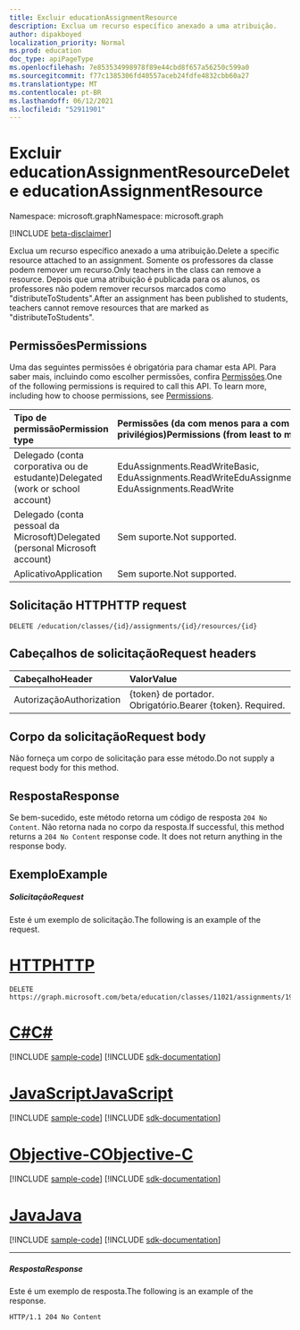 ```yaml
---
title: Excluir educationAssignmentResource
description: Exclua um recurso específico anexado a uma atribuição.
author: dipakboyed
localization_priority: Normal
ms.prod: education
doc_type: apiPageType
ms.openlocfilehash: 7e853534998978f89e44cbd8f657a56250c599a0
ms.sourcegitcommit: f77c1385306fd40557aceb24fdfe4832cbb60a27
ms.translationtype: MT
ms.contentlocale: pt-BR
ms.lasthandoff: 06/12/2021
ms.locfileid: "52911901"
---
```

# <a name="delete-educationassignmentresource"></a><span data-ttu-id="f377d-103">Excluir educationAssignmentResource</span><span class="sxs-lookup"><span data-stu-id="f377d-103">Delete educationAssignmentResource</span></span>

<span data-ttu-id="f377d-104">Namespace: microsoft.graph</span><span class="sxs-lookup"><span data-stu-id="f377d-104">Namespace: microsoft.graph</span></span>

[!INCLUDE [beta-disclaimer](../../includes/beta-disclaimer.md)]

<span data-ttu-id="f377d-105">Exclua um recurso específico anexado a uma atribuição.</span><span class="sxs-lookup"><span data-stu-id="f377d-105">Delete a specific resource attached to an assignment.</span></span> <span data-ttu-id="f377d-106">Somente os professores da classe podem remover um recurso.</span><span class="sxs-lookup"><span data-stu-id="f377d-106">Only teachers in the class can remove a resource.</span></span> <span data-ttu-id="f377d-107">Depois que uma atribuição é publicada para os alunos, os professores não podem remover recursos marcados como "distributeToStudents".</span><span class="sxs-lookup"><span data-stu-id="f377d-107">After an assignment has been published to students, teachers cannot remove resources that are marked as "distributeToStudents".</span></span>

## <a name="permissions"></a><span data-ttu-id="f377d-108">Permissões</span><span class="sxs-lookup"><span data-stu-id="f377d-108">Permissions</span></span>
<span data-ttu-id="f377d-p102">Uma das seguintes permissões é obrigatória para chamar esta API. Para saber mais, incluindo como escolher permissões, confira [Permissões](/graph/permissions-reference).</span><span class="sxs-lookup"><span data-stu-id="f377d-p102">One of the following permissions is required to call this API. To learn more, including how to choose permissions, see [Permissions](/graph/permissions-reference).</span></span>

|<span data-ttu-id="f377d-111">Tipo de permissão</span><span class="sxs-lookup"><span data-stu-id="f377d-111">Permission type</span></span>      | <span data-ttu-id="f377d-112">Permissões (da com menos para a com mais privilégios)</span><span class="sxs-lookup"><span data-stu-id="f377d-112">Permissions (from least to most privileged)</span></span>              |
|:--------------------|:---------------------------------------------------------|
|<span data-ttu-id="f377d-113">Delegado (conta corporativa ou de estudante)</span><span class="sxs-lookup"><span data-stu-id="f377d-113">Delegated (work or school account)</span></span> |  <span data-ttu-id="f377d-114">EduAssignments.ReadWriteBasic, EduAssignments.ReadWrite</span><span class="sxs-lookup"><span data-stu-id="f377d-114">EduAssignments.ReadWriteBasic, EduAssignments.ReadWrite</span></span>  |
|<span data-ttu-id="f377d-115">Delegado (conta pessoal da Microsoft)</span><span class="sxs-lookup"><span data-stu-id="f377d-115">Delegated (personal Microsoft account)</span></span> |  <span data-ttu-id="f377d-116">Sem suporte.</span><span class="sxs-lookup"><span data-stu-id="f377d-116">Not supported.</span></span>  |
|<span data-ttu-id="f377d-117">Aplicativo</span><span class="sxs-lookup"><span data-stu-id="f377d-117">Application</span></span> | <span data-ttu-id="f377d-118">Sem suporte.</span><span class="sxs-lookup"><span data-stu-id="f377d-118">Not supported.</span></span> | 

## <a name="http-request"></a><span data-ttu-id="f377d-119">Solicitação HTTP</span><span class="sxs-lookup"><span data-stu-id="f377d-119">HTTP request</span></span>
<!-- { "blockType": "ignored" } -->
```http
DELETE /education/classes/{id}/assignments/{id}/resources/{id}

```
## <a name="request-headers"></a><span data-ttu-id="f377d-120">Cabeçalhos de solicitação</span><span class="sxs-lookup"><span data-stu-id="f377d-120">Request headers</span></span>
| <span data-ttu-id="f377d-121">Cabeçalho</span><span class="sxs-lookup"><span data-stu-id="f377d-121">Header</span></span>       | <span data-ttu-id="f377d-122">Valor</span><span class="sxs-lookup"><span data-stu-id="f377d-122">Value</span></span> |
|:---------------|:--------|
| <span data-ttu-id="f377d-123">Autorização</span><span class="sxs-lookup"><span data-stu-id="f377d-123">Authorization</span></span>  | <span data-ttu-id="f377d-p103">{token} de portador. Obrigatório.</span><span class="sxs-lookup"><span data-stu-id="f377d-p103">Bearer {token}. Required.</span></span>  |

## <a name="request-body"></a><span data-ttu-id="f377d-126">Corpo da solicitação</span><span class="sxs-lookup"><span data-stu-id="f377d-126">Request body</span></span>
<span data-ttu-id="f377d-127">Não forneça um corpo de solicitação para esse método.</span><span class="sxs-lookup"><span data-stu-id="f377d-127">Do not supply a request body for this method.</span></span>


## <a name="response"></a><span data-ttu-id="f377d-128">Resposta</span><span class="sxs-lookup"><span data-stu-id="f377d-128">Response</span></span>
<span data-ttu-id="f377d-p104">Se bem-sucedido, este método retorna um código de resposta `204 No Content`. Não retorna nada no corpo da resposta.</span><span class="sxs-lookup"><span data-stu-id="f377d-p104">If successful, this method returns a `204 No Content` response code. It does not return anything in the response body.</span></span>

## <a name="example"></a><span data-ttu-id="f377d-131">Exemplo</span><span class="sxs-lookup"><span data-stu-id="f377d-131">Example</span></span>
##### <a name="request"></a><span data-ttu-id="f377d-132">Solicitação</span><span class="sxs-lookup"><span data-stu-id="f377d-132">Request</span></span>
<span data-ttu-id="f377d-133">Este é um exemplo de solicitação.</span><span class="sxs-lookup"><span data-stu-id="f377d-133">The following is an example of the request.</span></span>

# <a name="http"></a>[<span data-ttu-id="f377d-134">HTTP</span><span class="sxs-lookup"><span data-stu-id="f377d-134">HTTP</span></span>](#tab/http)

<!-- {
  "blockType": "request",
  "name": "delete_educationassignmentresource"
}-->
```http
DELETE https://graph.microsoft.com/beta/education/classes/11021/assignments/19002/resources/22002
```
# <a name="c"></a>[<span data-ttu-id="f377d-135">C#</span><span class="sxs-lookup"><span data-stu-id="f377d-135">C#</span></span>](#tab/csharp)
[!INCLUDE [sample-code](../includes/snippets/csharp/delete-educationassignmentresource-csharp-snippets.md)]
[!INCLUDE [sdk-documentation](../includes/snippets/snippets-sdk-documentation-link.md)]

# <a name="javascript"></a>[<span data-ttu-id="f377d-136">JavaScript</span><span class="sxs-lookup"><span data-stu-id="f377d-136">JavaScript</span></span>](#tab/javascript)
[!INCLUDE [sample-code](../includes/snippets/javascript/delete-educationassignmentresource-javascript-snippets.md)]
[!INCLUDE [sdk-documentation](../includes/snippets/snippets-sdk-documentation-link.md)]

# <a name="objective-c"></a>[<span data-ttu-id="f377d-137">Objective-C</span><span class="sxs-lookup"><span data-stu-id="f377d-137">Objective-C</span></span>](#tab/objc)
[!INCLUDE [sample-code](../includes/snippets/objc/delete-educationassignmentresource-objc-snippets.md)]
[!INCLUDE [sdk-documentation](../includes/snippets/snippets-sdk-documentation-link.md)]

# <a name="java"></a>[<span data-ttu-id="f377d-138">Java</span><span class="sxs-lookup"><span data-stu-id="f377d-138">Java</span></span>](#tab/java)
[!INCLUDE [sample-code](../includes/snippets/java/delete-educationassignmentresource-java-snippets.md)]
[!INCLUDE [sdk-documentation](../includes/snippets/snippets-sdk-documentation-link.md)]

---

##### <a name="response"></a><span data-ttu-id="f377d-139">Resposta</span><span class="sxs-lookup"><span data-stu-id="f377d-139">Response</span></span>
<span data-ttu-id="f377d-140">Este é um exemplo de resposta.</span><span class="sxs-lookup"><span data-stu-id="f377d-140">The following is an example of the response.</span></span> 


<!-- {
  "blockType": "response",
  "truncated": true
} -->
```http
HTTP/1.1 204 No Content
```

<!-- uuid: 8fcb5dbc-d5aa-4681-8e31-b001d5168d79
2015-10-25 14:57:30 UTC -->
<!--
{
  "type": "#page.annotation",
  "description": "Delete educationAssignmentResource",
  "keywords": "",
  "section": "documentation",
  "tocPath": "",
  "suppressions": [
  ]
}
-->


